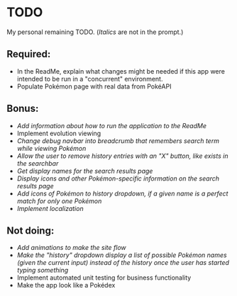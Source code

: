 # TODO
My personal remaining TODO.
(*Italics* are not in the prompt.)

## Required:
- In the ReadMe, explain what changes might be needed if this app were intended to be run in a "concurrent" environment.
- Populate Pokémon page with real data from PokéAPI

## Bonus:
- *Add information about how to run the application to the ReadMe*
- Implement evolution viewing
- *Change debug navbar into breadcrumb that remembers search term while viewing Pokémon*
- *Allow the user to remove history entries with an "X" button, like exists in the searchbar*
- *Get display names for the search results page*
- *Display icons and other Pokémon-specific information on the search results page*
- *Add icons of Pokémon to history dropdown, if a given name is a perfect match for only one Pokémon*
- *Implement localization*

## Not doing:
- *Add animations to make the site flow*
- *Make the "history" dropdown display a list of possible Pokémon names (given the current input) instead of the history once the user has started typing something*
- Implement automated unit testing for business functionality
- Make the app look like a Pokédex
